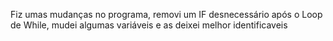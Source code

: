 Fiz umas mudanças no programa, removi um IF desnecessário após o Loop de While, mudei algumas variáveis e as deixei melhor identificaveis
